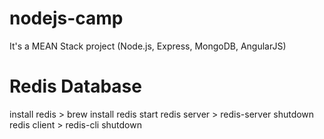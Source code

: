 # nodejs-camp
It's a MEAN Stack project (Node.js, Express, MongoDB, AngularJS)

# Redis Database
install redis > brew install redis
start redis server > redis-server
shutdown redis client > redis-cli shutdown


